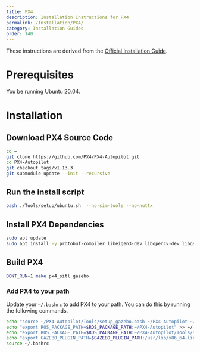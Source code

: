 ```yaml
---
title: PX4
description: Installation Instructions for PX4
permalink: /Installation/PX4/
category: Installation Guides
order: 140
---
```


These instructions are derived from the [Official Installation Guide](https://docs.px4.io/main/en/dev_setup/dev_env_linux_ubuntu.html#ros-gazebo-classic).

# Prerequisites
You be running Ubuntu 20.04.

# Installation

## Download PX4 Source Code
```bash
cd ~
git clone https://github.com/PX4/PX4-Autopilot.git
cd PX4-Autopilot
git checkout tags/v1.13.3
git submodule update --init --recursive
```

## Run the install script
```bash
bash ./Tools/setup/ubuntu.sh  --no-sim-tools --no-nuttx
```

## Install PX4 Dependencies
```bash
sudo apt update
sudo apt install -y protobuf-compiler libeigen3-dev libopencv-dev libgstreamer1.0-dev libgstreamer-plugins-base1.0-dev
```

## Build PX4
```bash
DONT_RUN=1 make px4_sitl gazebo
```

### Add PX4 to your path
Update your `~/.bashrc` to add PX4 to your path. You can do this by running the following commands.
```bash
echo "source ~/PX4-Autopilot/Tools/setup_gazebo.bash ~/PX4-Autopilot ~/PX4-Autopilot/build/px4_sitl_default" > ~/.bashrc
echo "export ROS_PACKAGE_PATH=$ROS_PACKAGE_PATH:~/PX4-Autopilot" >> ~/.bashrc
echo "export ROS_PACKAGE_PATH=$ROS_PACKAGE_PATH:~/PX4-Autopilot/Tools/sitl_gazebo" >> ~/.bashrc
echo "export GAZEBO_PLUGIN_PATH=$GAZEBO_PLUGIN_PATH:/usr/lib/x86_64-linux-gnu/gazebo-11/plugins" >> ~/.bashrc
source ~/.bashrc
```
